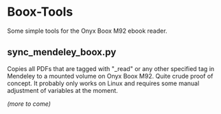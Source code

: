 Boox-Tools
==========
Some simple tools for the Onyx Boox M92 ebook reader.

sync_mendeley_boox.py
---------------------
Copies all PDFs that are tagged with "_read" or any other specified tag in Mendeley to a mounted volume on Onyx Boox M92.
Quite crude proof of concept. It probably only works on Linux and requires some manual adjustment of variables at the moment.

*(more to come)*
